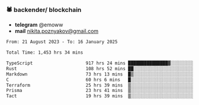 ### 🕷 backender/ blockchain
- **telegram** @emoww
- **mail** nikita.poznyakov@gmail.com

<!--START_SECTION:waka-->

```txt
From: 21 August 2023 - To: 16 January 2025

Total Time: 1,453 hrs 34 mins

TypeScript                    917 hrs 24 mins ███████████████▓░░░░░░░░░   62.89 %
Rust                          108 hrs 52 mins ██░░░░░░░░░░░░░░░░░░░░░░░   07.46 %
Markdown                      73 hrs 13 mins  █▒░░░░░░░░░░░░░░░░░░░░░░░   05.02 %
C                             60 hrs 6 mins   █░░░░░░░░░░░░░░░░░░░░░░░░   04.12 %
Terraform                     25 hrs 39 mins  ▒░░░░░░░░░░░░░░░░░░░░░░░░   01.76 %
Prisma                        23 hrs 41 mins  ▒░░░░░░░░░░░░░░░░░░░░░░░░   01.62 %
Tact                          19 hrs 39 mins  ▒░░░░░░░░░░░░░░░░░░░░░░░░   01.35 %
```

<!--END_SECTION:waka-->




